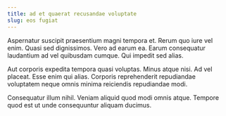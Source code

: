 ```yaml
---
title: ad et quaerat recusandae voluptate
slug: eos fugiat
---
```


Aspernatur suscipit praesentium magni tempora et. Rerum quo iure vel enim. Quasi sed dignissimos. Vero ad earum ea. Earum consequatur laudantium ad vel quibusdam cumque. Qui impedit sed alias.

Aut corporis expedita tempora quasi voluptas. Minus atque nisi. Ad vel placeat. Esse enim qui alias. Corporis reprehenderit repudiandae voluptatem neque omnis minima reiciendis repudiandae modi.

Consequatur illum nihil. Veniam aliquid quod modi omnis atque. Tempore quod est ut unde consequuntur aliquam ducimus.
